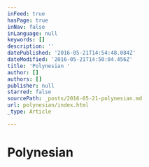 ```yaml
---
inFeed: true
hasPage: true
inNav: false
inLanguage: null
keywords: []
description: ''
datePublished: '2016-05-21T14:54:48.084Z'
dateModified: '2016-05-21T14:50:04.456Z'
title: 'Polynesian '
author: []
authors: []
publisher: null
starred: false
sourcePath: _posts/2016-05-21-polynesian.md
url: polynesian/index.html
_type: Article

---
```

# Polynesian